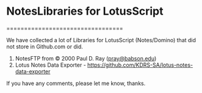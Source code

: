 # NotesLibraries for LotusScript 
=================================

We have collected a lot of Libraries for LotusScript (Notes/Domino) that did not store in Github.com or did.

1. NotesFTP from © 2000 Paul D. Ray (pray@babson.edu)
2. Lotus Notes Data Exporter - https://github.com/KDRS-SA/lotus-notes-data-exporter

If you have any comments, please let me know, thanks.
